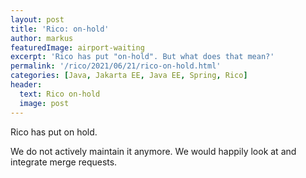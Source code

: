 ```yaml
---
layout: post
title: 'Rico: on-hold'
author: markus
featuredImage: airport-waiting
excerpt: 'Rico has put "on-hold". But what does that mean?'
permalink: '/rico/2021/06/21/rico-on-hold.html'
categories: [Java, Jakarta EE, Java EE, Spring, Rico]
header:
  text: Rico on-hold
  image: post
---
```



Rico has put on hold.

We do not actively maintain it anymore.
We would happily look at and integrate merge requests.